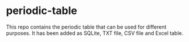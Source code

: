 # periodic-table
 This repo contains the periodic table that can be used for different purposes. It has been added as SQLite, TXT file, CSV file and Excel table.
